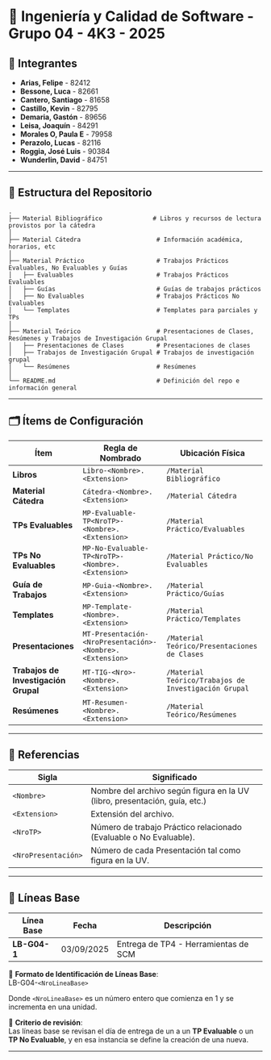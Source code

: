 # 📘 Ingeniería y Calidad de Software - Grupo 04 - 4K3 - 2025

## 👥 Integrantes
- **Arias, Felipe** - 82412  
- **Bessone, Luca** - 82661  
- **Cantero, Santiago** - 81658  
- **Castillo, Kevin** - 82795 
- **Demaria, Gastón** - 89656
- **Leisa, Joaquín** - 84291   
- **Morales O, Paula E** - 79958    
- **Perazolo, Lucas** - 82116  
- **Roggia, José Luis** - 90384  
- **Wunderlin, David** - 84751  


---

## 📂 Estructura del Repositorio

    .
    ├── Material Bibliográfico              # Libros y recursos de lectura provistos por la cátedra
    │
    ├── Material Cátedra                     # Información académica, horarios, etc
    │
    ├── Material Práctico                    # Trabajos Prácticos Evaluables, No Evaluables y Guías
    │   ├── Evaluables                       # Trabajos Prácticos Evaluables
    │   ├── Guías                            # Guías de trabajos prácticos
    │   ├── No Evaluables                    # Trabajos Prácticos No Evaluables
    │   └── Templates                        # Templates para parciales y TPs
    │
    ├── Material Teórico                     # Presentaciones de Clases, Resúmenes y Trabajos de Investigación Grupal
    │   ├── Presentaciones de Clases         # Presentaciones de clases
    │   ├── Trabajos de Investigación Grupal # Trabajos de investigación grupal
    │   └── Resúmenes                        # Resúmenes
    │
    └── README.md                            # Definición del repo e información general


---

## 🗂️ Ítems de Configuración

| Ítem                                      | Regla de Nombrado                                        | Ubicación Física                                           |
|-------------------------------------------|----------------------------------------------------------|------------------------------------------------------------|   
| **Libros**                                | `Libro-<Nombre>.<Extension>`                             | `/Material Bibliográfico`                                            |
| **Material Cátedra**                      | `Cátedra-<Nombre>.<Extension>`                           | `/Material Cátedra`                                        |
| **TPs Evaluables**                        | `MP-Evaluable-TP<NroTP>-<Nombre>.<Extension>`            | `/Material Práctico/Evaluables`                            |
| **TPs No Evaluables**                     | `MP-No-Evaluable-TP<NroTP>-<Nombre>.<Extension>`         | `/Material Práctico/No Evaluables`                         |
| **Guía de Trabajos**                      | `MP-Guia-<Nombre>.<Extension>`                           | `/Material Práctico/Guías`                                 |
| **Templates**                             | `MP-Template-<Nombre>.<Extension>`                       | `/Material Práctico/Templates`                             |
| **Presentaciones**                        | `MT-Presentación-<NroPresentación>-<Nombre>.<Extension>` | `/Material Teórico/Presentaciones de Clases`               |
| **Trabajos de Investigación Grupal**      | `MT-TIG-<Nro>-<Nombre>.<Extension>`                      | `/Material Teórico/Trabajos de Investigación Grupal`       |
| **Resúmenes**                             | `MT-Resumen-<Nombre>.<Extension>`                        | `/Material Teórico/Resúmenes`                              |   


---

## 🔑 Referencias

| Sigla                 | Significado                                                                 |
|-----------------------|-----------------------------------------------------------------------------|
| `<Nombre>`            | Nombre del archivo según figura en la UV (libro, presentación, guía, etc.)  |
| `<Extension>`         | Extensión del archivo.                                                      |
| `<NroTP>`             | Número de trabajo Práctico relacionado (Evaluable o No Evaluable).          |
| `<NroPresentación>`   | Número de cada Presentación tal como figura en la UV.                       |

---

## 📌 Líneas Base

| Línea Base   | Fecha      | Descripción                          |
|--------------|------------|--------------------------------------|
| **LB-G04-1** | 03/09/2025 | Entrega de TP4 - Herramientas de SCM |


🔖 **Formato de Identificación de Líneas Base**:  
LB-G04-`<NroLineaBase>`


Donde `<NroLineaBase>` es un número entero que comienza en 1 y se incrementa en una unidad.

📅 **Criterio de revisión**:  
Las líneas base se revisan el día de entrega de un a un **TP Evaluable** o un **TP No Evaluable**, y en esa instancia se define la creación de una nueva.

---
